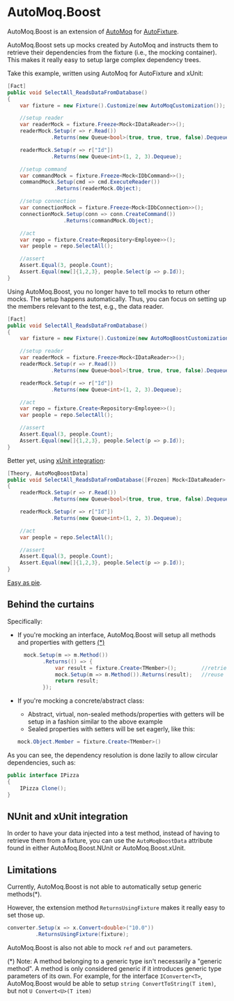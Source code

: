 # AutoMoq.Boost

AutoMoq.Boost is an extension of [AutoMoq][1] for [AutoFixture][2].

AutoMoq.Boost sets up mocks created by AutoMoq and instructs them to retrieve their dependencies from the fixture (i.e., the mocking container).
This makes it really easy to setup large complex dependency trees.

Take this example, written using AutoMoq for AutoFixture and xUnit:

```csharp
[Fact]
public void SelectAll_ReadsDataFromDatabase()
{
    var fixture = new Fixture().Customize(new AutoMoqCustomization());

    //setup reader
    var readerMock = fixture.Freeze<Mock<IDataReader>>();
    readerMock.Setup(r => r.Read())
              .Returns(new Queue<bool>(true, true, true, false).Dequeue);

    readerMock.Setup(r => r["Id"])
              .Returns(new Queue<int>(1, 2, 3).Dequeue);

    //setup command
    var commandMock = fixture.Freeze<Mock<IDbCommand>>();
    commandMock.Setup(cmd => cmd.ExecuteReader())
               .Returns(readerMock.Object);

    //setup connection
    var connectionMock = fixture.Freeze<Mock<IDbConnection>>();
    connectionMock.Setup(conn => conn.CreateCommand())
                  .Returns(commandMock.Object);

    //act 
    var repo = fixture.Create<Repository<Employee>>();
    var people = repo.SelectAll();

    //assert
    Assert.Equal(3, people.Count);
    Assert.Equal(new[]{1,2,3}, people.Select(p => p.Id));
}
```

Using AutoMoq.Boost, you no longer have to tell mocks to return other mocks. The setup happens automatically. Thus, you can focus on setting up the members relevant to the test, e.g., the data reader.

```csharp
[Fact]
public void SelectAll_ReadsDataFromDatabase()
{
    var fixture = new Fixture().Customize(new AutoMoqBoostCustomization());

    //setup reader
    var readerMock = fixture.Freeze<Mock<IDataReader>>();
    readerMock.Setup(r => r.Read())
              .Returns(new Queue<bool>(true, true, true, false).Dequeue);

    readerMock.Setup(r => r["Id"])
              .Returns(new Queue<int>(1, 2, 3).Dequeue);

    //act 
    var repo = fixture.Create<Repository<Employee>>();
    var people = repo.SelectAll();

    //assert
    Assert.Equal(3, people.Count);
    Assert.Equal(new[]{1,2,3}, people.Select(p => p.Id));
}
```

Better yet, using [xUnit integration](#user-content-nunit-and-xunit-integration):

```csharp
[Theory, AutoMoqBoostData]
public void SelectAll_ReadsDataFromDatabase([Frozen] Mock<IDataReader> readerMock, Repository<Employee> repo)
{
    readerMock.Setup(r => r.Read())
              .Returns(new Queue<bool>(true, true, true, false).Dequeue);

    readerMock.Setup(r => r["Id"])
              .Returns(new Queue<int>(1, 2, 3).Dequeue);

    //act 
    var people = repo.SelectAll();

    //assert
    Assert.Equal(3, people.Count);
    Assert.Equal(new[]{1,2,3}, people.Select(p => p.Id));    
}
```

[Easy as pie][3].

## Behind the curtains

Specifically:

- If you're mocking an interface, AutoMoq.Boost will setup all methods and properties with getters [(*)](#user-content-limitations)

  ```csharp
    mock.Setup(m => m.Method())
          .Returns(() => {
              var result = fixture.Create<TMember>();        //retrieve value from the fixture (lazily)
              mock.Setup(m => m.Method()).Returns(result);   //reuse this value the next time the member is invoked
              return result;
          });
    ```
- If you're mocking a concrete/abstract class:
    - Abstract, virtual, non-sealed methods/properties with getters will be setup in a fashion similar to the above example
    - Sealed properties with setters will be set eagerly, like this:
    
    ```csharp
    mock.Object.Member = fixture.Create<TMember>()
    ```

As you can see, the dependency resolution is done lazily to allow circular dependencies, such as:

```csharp
public interface IPizza
{
    IPizza Clone();
}
```




## NUnit and xUnit integration

In order to have your data injected into a test method, instead of having to retrieve them from a fixture, you can use the `AutoMoqBoostData` attribute found in either AutoMoq.Boost.NUnit or AutoMoq.Boost.xUnit.

## Limitations

Currently, AutoMoq.Boost is not able to automatically setup generic methods(*).

However, the extension method `ReturnsUsingFixture` makes it really easy to set those up.

```csharp
converter.Setup(x => x.Convert<double>("10.0"))
         .ReturnsUsingFixture(fixture);
```




AutoMoq.Boost is also not able to mock `ref` and `out` parameters.


(*) Note: A method belonging to a generic type isn't necessarily a "generic method". A method is only considered generic if it introduces generic type parameters of its own. For example, for the interface `IConverter<T>`, AutoMoq.Boost would be able to setup `string ConvertToString(T item)`, but not `U Convert<U>(T item)`


 [1]: http://blog.ploeh.dk/2010/08/19/AutoFixtureasanauto-mockingcontainer/
 [2]: https://github.com/AutoFixture/AutoFixture
 [3]: http://i.imgur.com/V8UVhWI.jpg
 
